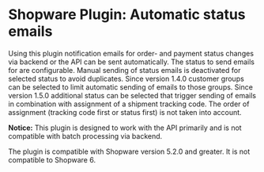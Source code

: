 # Shopware Plugin: Automatic status emails

Using this plugin notification emails for order- and payment status changes via backend or the API can be sent automatically. The status to send emails for are configurable. Manual sending of status emails is deactivated for selected status to avoid duplicates. Since version 1.4.0 customer groups can be selected to limit automatic sending of emails to those groups. Since version 1.5.0 additional status can be selected that trigger sending of emails in combination with assignment of a shipment tracking code. The order of assignment (tracking code first or status first) is not taken into account.

**Notice:** This plugin is designed to work with the API primarily and is not compatible with batch processing via backend.

The plugin is compatible with Shopware version 5.2.0 and greater. It is not compatible to Shopware 6.
